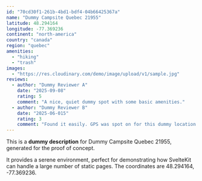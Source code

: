 ```yaml
---
id: "70cd30f1-261b-4bd1-bdf4-04b66425367a"
name: "Dummy Campsite Quebec 21955"
latitude: 48.294164
longitude: -77.369236
continent: "north-america"
country: "canada"
region: "quebec"
amenities:
  - "hiking"
  - "trash"
images:
  - "https://res.cloudinary.com/demo/image/upload/v1/sample.jpg"
reviews:
  - author: "Dummy Reviewer A"
    date: "2025-09-08"
    rating: 5
    comment: "A nice, quiet dummy spot with some basic amenities."
  - author: "Dummy Reviewer B"
    date: "2025-06-015"
    rating: 3
    comment: "Found it easily. GPS was spot on for this dummy location."
---
```


This is a **dummy description** for Dummy Campsite Quebec 21955, generated for the proof of concept.

It provides a serene environment, perfect for demonstrating how SvelteKit can handle a large number of static pages. The coordinates are 48.294164, -77.369236.

